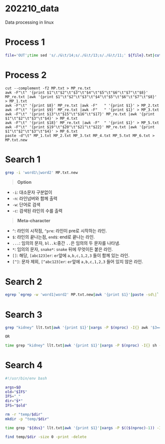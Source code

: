 # 202210_data
Data processing in linux


# Process 1
```bash
file='OUT';time sed 's/./&\t/14;s/./&\t/13;s/./&\t/11;' ${file}.txt|cut -f1-3|sed '1 i\Col1\tCol2\tCol3s' > ${file}.txt.tab
```

# Process 2
```
cut --complement -f2 MP.txt > MP_re.txt
awk -F"\t" '{print $1"\t"$2"\t"$3"\t"$4"\t"$5"\t"$6"\t"$7"\t"$8}' MP_re.txt |awk '{print $1"\t"$2"\t"$3"\t"$4"\t"$5"\t"$6"\t"$7"\t"$8}' > MP_1.txt
awk -F"\t" '{print $8}' MP_re.txt |awk -F"   " '{print $1}' > MP_2.txt
awk -F"\t" '{print $9}' MP_re.txt |awk -F"   " '{print $1}' > MP_3.txt
awk -F"\t" '{print $13"\t"$15"\t"$16"\t"$17}' MP_re.txt |awk '{print $1"\t"$2"\t"$3"\t"$4}' > MP_4.txt
awk -F"\t" '{print $18}' MP_re.txt |awk -F"  " '{print $1}' > MP_5.txt
awk -F"\t" '{print $19"\t"$20"\t"$21"\t"$22}' MP_re.txt |awk '{print $1"\t"$2"\t"$3"\t"$4}' > MP_6.txt
paste -d"\t" MP_1.txt MP_2.txt MP_3.txt MP_4.txt MP_5.txt MP_6.txt > MP.txt.new
```

# Search 1
```bash
grep -i 'word1\|word2' MP.txt.new
```
> **Option**
- `-i`: 대소문자 구분없이
- `-n`: 라인넘버와 함께 출력
- `-w`: 단어로 검색
- `-c`: 검색된 라인의 수를 출력

> **Meta-character**
- `^`: 라인의 시작점, `^pre`: 라인이 pre로 시작하는 라인.
- `$`: 라인의 끝나는점, `end$`: end로 끝나는 라인.
- `...`: 임의의 문자, `bl..k`:중간 `..`은 임의의 두 문자를 나타냄.
- `*`: 임의의 문자, `snake*`: `snake` 뒤에 무엇이든 붙은 라인.
- `[]`: 해당, `[abc123]er`: `er`앞에 `a,b,c,1,2,3` 들이 함께 있는 라인.
- `[^]`: 문자 제외, `[^abc123]er`: `er`앞에 `a,b,c,1,2,3` 들어 있지 않은 라인.


# Search 2
```bash
egrep `egrep -w 'word1|word2' MP.txt.new|awk '{print $1}'|paste -sd\|` MP.txt.new
```

# Search 3
```bash
grep "kidney" llt.txt|awk '{print $1}'|xargs -P $(nproc) -I{} awk '$3=={}' ADR.txt.new > searched1.txt

OR

time grep "kidney" llt.txt|awk '{print $1}'|xargs -P $(nproc) -I{} sh -c 'grep -P ".*\t.*\t$1" ADR.txt.new > "temp/$1.out"' -- {}
```

# Search 4
```bash
#!/usr/bin/env bash

args=$@
old="$IFS"
IFS="_"
dir="$*"
IFS="$old"

rm -r "temp/$dir"
mkdir -p "temp/$dir"

time grep "${dss}" llt.txt|awk '{print $1}'|xargs -P $(($(nproc)-1)) -I{} sh -c 'grep -P ".*\t.*\t$1" ADR.txt.new > "temp/$2/$1.out"' -- {} $dir

find temp/$dir -size 0 -print -delete
```
